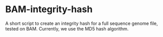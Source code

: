 # BAM-integrity-hash
A short script to create an integrity hash for a full sequence genome file, tested on BAM. Currently, we use the MD5 hash algorithm.
